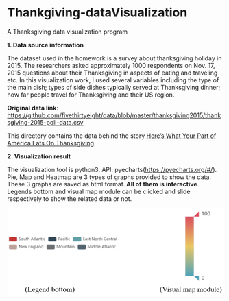 # Thankgiving-dataVisualization
A Thanksgiving data visualization program 

<b>1. Data source information </b>

The dataset used in the homework is a survey about thanksgiving holiday in 2015. The researchers asked approximately 1000 respondents on Nov. 17, 2015 questions about their Thanksgiving in aspects of eating and traveling etc. In this visualization work, I used several variables including the type of the main dish; types of side dishes typically served at Thanksgiving dinner; how far people travel for Thanksgiving and their US region. 
 
<b>Original data link</b>: https://github.com/fivethirtyeight/data/blob/master/thanksgiving2015/thanksgiving-2015-poll-data.csv 
 
This directory contains the data behind the story [Here’s What Your Part of America Eats On Thanksgiving](http://fivethirtyeight.com/features/heres-what-your-part-ofamerica-eats-on-thanksgiving). 
 
 <b>2. Visualization result </b>
 
 The visualization tool is python3, API: pyecharts(https://pyecharts.org/#/). Pie, Map and Heatmap are 3 types of graphs provided to show the data. These 3 graphs are saved as html format.<b> All of them is interactive</b>. Legends bottom and visual map module can be clicked and slide respectively to show the related data or not.  
 
 
![](Result/Legend_visualMap.png)
